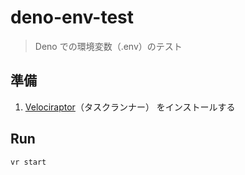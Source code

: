 # deno-env-test

> Deno での環境変数（.env）のテスト

## 準備

1. [Velociraptor](https://velociraptor.run/)（タスクランナー） をインストールする

## Run

```sh
vr start
```
